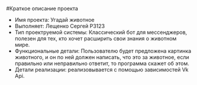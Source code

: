 #Краткое описание проекта

- Имя проекта: Угадай животное
- Выполняет: Лещенко Сергей P3123
- Тип проектруемой системы: Классический бот для мессенджеров, полезен для тех, кто
хочет расширить свои знания о животном мире.
- Функциональные детали: Пользователю будет предложена картинка животного, и он по ней должен написать, что это за животное, если правильно или неправильно ответит, то программа скажет об этом.
- Детали реализации: реализовывается с помощью зависимостей Vk Api.
